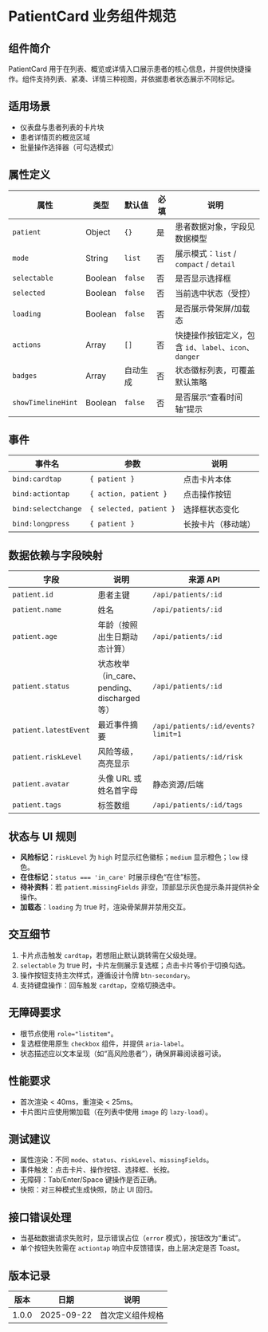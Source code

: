 ﻿# PatientCard 业务组件规范

## 组件简介
PatientCard 用于在列表、概览或详情入口展示患者的核心信息，并提供快捷操作。组件支持列表、紧凑、详情三种视图，并依据患者状态展示不同标记。

## 适用场景
- 仪表盘与患者列表的卡片块
- 患者详情页的概览区域
- 批量操作选择器（可勾选模式）

## 属性定义
| 属性 | 类型 | 默认值 | 必填 | 说明 |
|------|------|--------|------|------|
| `patient` | Object | `{}` | 是 | 患者数据对象，字段见数据模型 |
| `mode` | String | `list` | 否 | 展示模式：`list` / `compact` / `detail` |
| `selectable` | Boolean | `false` | 否 | 是否显示选择框 |
| `selected` | Boolean | `false` | 否 | 当前选中状态（受控） |
| `loading` | Boolean | `false` | 否 | 是否展示骨架屏/加载态 |
| `actions` | Array | `[]` | 否 | 快捷操作按钮定义，包含 `id`、`label`、`icon`、`danger` |
| `badges` | Array | 自动生成 | 否 | 状态徽标列表，可覆盖默认策略 |
| `showTimelineHint` | Boolean | `false` | 否 | 是否展示“查看时间轴”提示 |

## 事件
| 事件名 | 参数 | 说明 |
|--------|------|------|
| `bind:cardtap` | `{ patient }` | 点击卡片本体 |
| `bind:actiontap` | `{ action, patient }` | 点击操作按钮 |
| `bind:selectchange` | `{ selected, patient }` | 选择框状态变化 |
| `bind:longpress` | `{ patient }` | 长按卡片（移动端） |

## 数据依赖与字段映射
| 字段 | 说明 | 来源 API |
|------|------|----------|
| `patient.id` | 患者主键 | `/api/patients/:id` |
| `patient.name` | 姓名 | `/api/patients/:id` |
| `patient.age` | 年龄（按照出生日期动态计算） | `/api/patients/:id` |
| `patient.status` | 状态枚举（in_care、pending、discharged 等） | `/api/patients/:id` |
| `patient.latestEvent` | 最近事件摘要 | `/api/patients/:id/events?limit=1` |
| `patient.riskLevel` | 风险等级，高亮显示 | `/api/patients/:id/risk` |
| `patient.avatar` | 头像 URL 或姓名首字母 | 静态资源/后端 |
| `patient.tags` | 标签数组 | `/api/patients/:id/tags` |

## 状态与 UI 规则
- **风险标记**：`riskLevel` 为 `high` 时显示红色徽标；`medium` 显示橙色；`low` 绿色。
- **在住标记**：`status === 'in_care'` 时展示绿色“在住”标签。
- **待补资料**：若 `patient.missingFields` 非空，顶部显示灰色提示条并提供补全操作。
- **加载态**：`loading` 为 true 时，渲染骨架屏并禁用交互。

## 交互细节
1. 卡片点击触发 `cardtap`，若想阻止默认跳转需在父级处理。
2. `selectable` 为 true 时，卡片左侧展示复选框；点击卡片等价于切换勾选。
3. 操作按钮支持主次样式，遵循设计令牌 `btn-secondary`。
4. 支持键盘操作：回车触发 `cardtap`，空格切换选中。

## 无障碍要求
- 根节点使用 `role="listitem"`。
- 复选框使用原生 `checkbox` 组件，并提供 `aria-label`。
- 状态描述应以文本呈现（如“高风险患者”），确保屏幕阅读器可读。

## 性能要求
- 首次渲染 < 40ms，重渲染 < 25ms。
- 卡片图片应使用懒加载（在列表中使用 `image` 的 `lazy-load`）。

## 测试建议
- 属性渲染：不同 `mode`、`status`、`riskLevel`、`missingFields`。
- 事件触发：点击卡片、操作按钮、选择框、长按。
- 无障碍：Tab/Enter/Space 键操作是否正确。
- 快照：对三种模式生成快照，防止 UI 回归。

## 接口错误处理
- 当基础数据请求失败时，显示错误占位（`error` 模式），按钮改为“重试”。
- 单个按钮失败需在 `actiontap` 响应中反馈错误，由上层决定是否 Toast。

## 版本记录
| 版本 | 日期 | 说明 |
|------|------|------|
| 1.0.0 | 2025-09-22 | 首次定义组件规格 |
